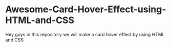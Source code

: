 # Awesome-Card-Hover-Effect-using-HTML-and-CSS
Hey guys in this repository we will make a card hover effect by using HTML and CSS
